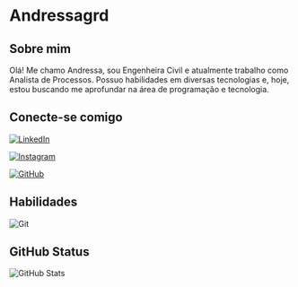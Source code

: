 # Andressagrd

## Sobre mim
<p> Olá! Me chamo Andressa, sou Engenheira Civil e atualmente trabalho como Analista de Processos. Possuo habilidades em diversas tecnologias e, hoje, estou buscando me aprofundar na área de programação e tecnologia. </p>

## Conecte-se comigo
[![LinkedIn](https://img.shields.io/badge/LinkedIn-D9C7BC?style=for-the-badge&logo=linkedin&logoColor=000000)](https://www.linkedin.com/in/andressa-guarda/)

[![Instagram](https://img.shields.io/badge/-Instagram-D9C7BC?style=for-the-badge&logo=instagram&logoColor=000000)](https://www.instagram.com/andressa.guarda/)

[![GitHub](https://img.shields.io/badge/GitHub-D9C7BC?style=for-the-badge&logo=github&logoColor=000000)](https://github.com/andressagrd)

## Habilidades
![Git](https://img.shields.io/badge/GIT-D9C7BC?style=for-the-badge&logo=git&logoColor=000000)

## GitHub Status
![GitHub Stats](https://github-readme-stats.vercel.app/api?username=andressagrd&theme=transparent&bg_color=FBFAF8&border_color=CCA7A1&show_icons=true&icon_color=CCA7A1&title_color=294366&text_color=294366)


